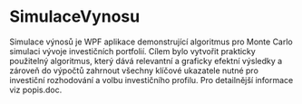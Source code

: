 # SimulaceVynosu
Simulace výnosů je WPF aplikace demonstrující algoritmus pro Monte Carlo simulaci vývoje investičních portfolií. Cílem bylo vytvořit prakticky použitelný algoritmus, který dává relevantní a graficky efektní výsledky a zároveň do výpočtů zahrnout všechny klíčové ukazatele nutné pro investiční rozhodování a volbu investičního profilu. Pro detailnější informace viz popis.doc.
